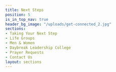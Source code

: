 ```yaml
---
title: Next Steps
position: 5
is_in_top_nav: true
header_bg_image: "/uploads/get-connected_2.jpg"
sections:
- Taking Your Next Step
- Life Groups
- Men & Women
- Daybreak Leadership College
- Prayer Requests
- Contact Us
layout: sections
---
```


